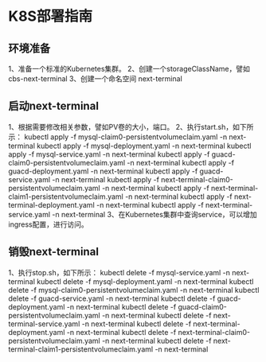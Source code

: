 # K8S部署指南

## 环境准备

1、准备一个标准的Kubernetes集群。
2、创建一个storageClassName，譬如 cbs-next-terminal
3、创建一个命名空间 next-terminal

## 启动next-terminal
1、根据需要修改相关参数，譬如PV卷的大小，端口。
2、执行start.sh，如下所示：
kubectl apply -f mysql-claim0-persistentvolumeclaim.yaml -n next-terminal
kubectl apply -f mysql-deployment.yaml  -n next-terminal
kubectl apply -f mysql-service.yaml -n next-terminal
kubectl apply -f guacd-claim0-persistentvolumeclaim.yaml -n next-terminal
kubectl apply -f guacd-deployment.yaml -n next-terminal
kubectl apply -f guacd-service.yaml -n next-terminal
kubectl apply -f next-terminal-claim0-persistentvolumeclaim.yaml -n next-terminal
kubectl apply -f next-terminal-claim1-persistentvolumeclaim.yaml -n next-terminal
kubectl apply -f next-terminal-deployment.yaml -n next-terminal
kubectl apply -f next-terminal-service.yaml -n next-terminal
3、在Kubernetes集群中查询service，可以增加ingress配置，进行访问。

## 销毁next-terminal
1、执行stop.sh，如下所示：
kubectl delete -f mysql-service.yaml -n next-terminal
kubectl delete -f mysql-deployment.yaml  -n next-terminal
kubectl delete -f mysql-claim0-persistentvolumeclaim.yaml -n next-terminal
kubectl delete -f guacd-service.yaml -n next-terminal
kubectl delete -f guacd-deployment.yaml -n next-terminal
kubectl delete -f guacd-claim0-persistentvolumeclaim.yaml -n next-terminal
kubectl delete -f next-terminal-service.yaml -n next-terminal
kubectl delete -f next-terminal-deployment.yaml -n next-terminal
kubectl delete -f next-terminal-claim0-persistentvolumeclaim.yaml -n next-terminal
kubectl delete -f next-terminal-claim1-persistentvolumeclaim.yaml -n next-terminal
